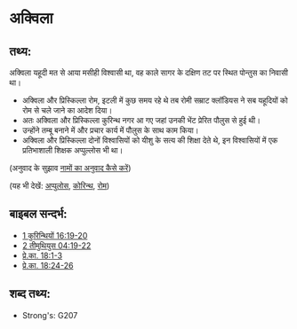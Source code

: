 # अक्विला #

## तथ्य: ##

अक्विला यहूदी मत से आया मसीही विश्वासी था, वह काले सागर के दक्षिण तट पर स्थित पोन्तुस का निवासी था।
 
* अक्विला और प्रिस्किल्ला रोम, इटली में कुछ समय रहे थे तब रोमी सम्राट क्लॉडियस ने सब यहूदियों को रोम से चले जाने का आदेश दिया। 
* अतः अक्विला और प्रिस्किल्ला कुरिन्थ नगर आ गए जहां उनकी भेंट प्रेरित पौलुस से हुई थी।
* उन्होंने तम्बू बनाने में और प्रचार कार्य में पौलुस के साथ काम किया।
* अक्विला और प्रिस्किल्ला दोनों विश्वासियों को यीशु के सत्य की शिक्षा देते थे, इन विश्वासियों में एक प्रतिभाशाली शिक्षक अप्पुल्लोस भी था।

(अनुवाद के सुझाव [नामों का अनुवाद कैसे करें](rc://en/ta/man/translate/translate-names))

(यह भी देखें: [अप्पुलोस](../names/apollos.md), [कोरिन्थ](../names/corinth.md), [रोम](../names/rome.md))

## बाइबल सन्दर्भ: ##

* [1 कुरिन्थियों 16:19-20](rc://en/tn/help/1co/16/19)
* [2 तीमुथियुस 04:19-22](rc://en/tn/help/2ti/04/19)
* [प्रे.का. 18:1-3](rc://en/tn/help/act/18/01)
* [प्रे.का. 18:24-26](rc://en/tn/help/act/18/24)

## शब्द तथ्य: ##

* Strong's: G207
